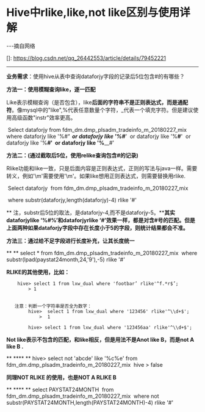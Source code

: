 # Hive中rlike,like,not like区别与使用详解

---摘自网络

[]: https://blog.csdn.net/qq_26442553/article/details/79452221

------

**业务需求**：使用hive从表中查询dataforjy字段的记录后5位包含#的有哪些？

**方法一：使用模糊查询like，逐一匹配**

 Like表示模糊查询（是否包含），like**后面的字符串不是正则表达式，而是通配符**。像mysql中的"like",%代表任意数量个字符，_代表一个填充字符。但是建议使用高级函数"instr"效率更高。

​        Select dataforjy  from  fdm_dm.dmp_plsadm_tradeinfo_m_20180227_mix
​        where     dataforjy   like '%#____'
​                   or dataforjy like  '%_#___'
​                   or dataforjy like  '%__#__'
​                   or dataforjy like  '%___#_'
​                   or dataforjy like  '%____#'

**方法二：(通过截取后5位，使用relike查询包含#的记录)**

​     Rlike功能和like一致，只是后面内容是正则表达式，正则的写法与java一样。需要转义，例如'\m'需要使用'\\m'。如果like想用正则表达式，则需要替换用rlike.  

​            Select  dataforjy
​            from fdm_dm.dmp_plsadm_tradeinfo_m_20180227_mix

​            where substr(dataforjy,length(dataforjy)-4)  rlike '#'

** 注，substr后5位的取法，是dataforjy-4,而不是dataforjy-5。****其实dataforjylike ‘%#%’和dataforjyrlike ‘#’效果一样，都是对含#号的匹配。但是上面两种如果dataforjy字段中存在长度小于5的字段，则统计结果都会不准。**

**方法三：通过给不足字段进行长度补充，让其长度统一**

**      **  select  * from fdm_dm.dmp_plsadm_tradeinfo_m_20180227_mix
​        where substr(lpad(paystat24month,24,'9'),-5) rlike '#'

**RLIKE的其他使用，比如：**

```
    hive> select 1 from lxw_dual where 'footbar’ rlike'^f.*r$’;
        > 1


   注意：判断一个字符串是否全为数字：
        hive>  select 1 from lxw_dual where '123456' rlike'^\\d+$';
            >  1

        hive> select 1 from lxw_dual where '123456aa' rlike'^\\d+$';
```

**Not like表示不包含的匹配，和like相反，但是用法不是Anot like B，而是not  A like B .**

**   ****  **   hive>   select  not 'abcde' like '%c%e'      from     fdm_dm.dmp_plsadm_tradeinfo_m_20180227_mix
​        hive > false 

**同理NOT RLIKE 的使用，也是NOT  A  RLIKE  B**

**  **** **   select  PAYSTAT24MONTH
​      from   fdm_dm.dmp_plsadm_tradeinfo_m_20180227_mix
​      where  not   substr(PAYSTAT24MONTH,length(PAYSTAT24MONTH)-4) rlike '#'